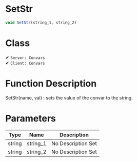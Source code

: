 # SetStr
```js	
void SetStr(string_1, string_2)
```
# Class
✔ `Server: Convars`  
✔ `Client: Convars`  

# Function Description
SetStr(name, val) : sets the value of the convar to the string.
# Parameters
Type|Name|Description
--|--|--
string|string_1|No Description Set
string|string_2|No Description Set
